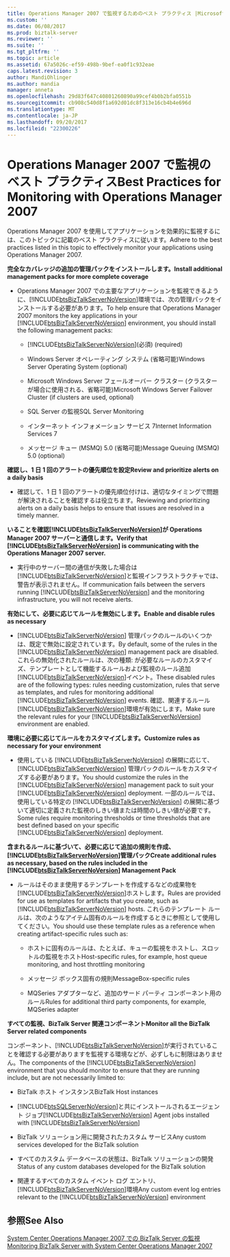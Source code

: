 ```yaml
---
title: Operations Manager 2007 で監視するためのベスト プラクティス |Microsoft ドキュメント
ms.custom: ''
ms.date: 06/08/2017
ms.prod: biztalk-server
ms.reviewer: ''
ms.suite: ''
ms.tgt_pltfrm: ''
ms.topic: article
ms.assetid: 67a5026c-ef59-498b-9bef-ea0f1c932eae
caps.latest.revision: 3
author: MandiOhlinger
ms.author: mandia
manager: anneta
ms.openlocfilehash: 29d83f647c40801260890a99cef4b0b2bfa0551b
ms.sourcegitcommit: cb908c540d8f1a692d01dc8f313e16cb4b4e696d
ms.translationtype: MT
ms.contentlocale: ja-JP
ms.lasthandoff: 09/20/2017
ms.locfileid: "22300226"
---
```

# <a name="best-practices-for-monitoring-with-operations-manager-2007"></a><span data-ttu-id="08698-102">Operations Manager 2007 で監視のベスト プラクティス</span><span class="sxs-lookup"><span data-stu-id="08698-102">Best Practices for Monitoring with Operations Manager 2007</span></span>
<span data-ttu-id="08698-103">Operations Manager 2007 を使用してアプリケーションを効果的に監視するには、このトピックに記載のベスト プラクティスに従います。</span><span class="sxs-lookup"><span data-stu-id="08698-103">Adhere to the best practices listed in this topic to effectively monitor your applications using Operations Manager 2007.</span></span>  
  
 <span data-ttu-id="08698-104">**完全なカバレッジの追加の管理パックをインストールします。**</span><span class="sxs-lookup"><span data-stu-id="08698-104">**Install additional management packs for more complete coverage**</span></span>  
  
-   <span data-ttu-id="08698-105">Operations Manager 2007 での主要なアプリケーションを監視できるように、[!INCLUDE[btsBizTalkServerNoVersion](../includes/btsbiztalkservernoversion-md.md)]環境では、次の管理パックをインストールする必要があります。</span><span class="sxs-lookup"><span data-stu-id="08698-105">To help ensure that Operations Manager 2007 monitors the key applications in your [!INCLUDE[btsBizTalkServerNoVersion](../includes/btsbiztalkservernoversion-md.md)] environment, you should install the following management packs:</span></span>  
  
    -   [!INCLUDE[btsBizTalkServerNoVersion](../includes/btsbiztalkservernoversion-md.md)]<span data-ttu-id="08698-106">(必須)</span><span class="sxs-lookup"><span data-stu-id="08698-106"> (required)</span></span>  
  
    -   <span data-ttu-id="08698-107">Windows Server オペレーティング システム (省略可能)</span><span class="sxs-lookup"><span data-stu-id="08698-107">Windows Server Operating System (optional)</span></span>  
  
    -   <span data-ttu-id="08698-108">Microsoft Windows Server フェールオーバー クラスター (クラスターが場合に使用される、省略可能)</span><span class="sxs-lookup"><span data-stu-id="08698-108">Microsoft Windows Server Failover Cluster (if clusters are used, optional)</span></span>  
  
    -   <span data-ttu-id="08698-109">SQL Server の監視</span><span class="sxs-lookup"><span data-stu-id="08698-109">SQL Server Monitoring</span></span>  
  
    -   <span data-ttu-id="08698-110">インターネット インフォメーション サービス 7</span><span class="sxs-lookup"><span data-stu-id="08698-110">Internet Information Services 7</span></span>  
  
    -   <span data-ttu-id="08698-111">メッセージ キュー (MSMQ) 5.0 (省略可能)</span><span class="sxs-lookup"><span data-stu-id="08698-111">Message Queuing (MSMQ) 5.0 (optional)</span></span>  
  
 <span data-ttu-id="08698-112">**確認し、1 日 1 回のアラートの優先順位を設定**</span><span class="sxs-lookup"><span data-stu-id="08698-112">**Review and prioritize alerts on a daily basis**</span></span>  
  
-   <span data-ttu-id="08698-113">確認して、1 日 1 回のアラートの優先順位付けは、適切なタイミングで問題が解決されることを確認するは役立ちます。</span><span class="sxs-lookup"><span data-stu-id="08698-113">Reviewing and prioritizing alerts on a daily basis helps to ensure that issues are resolved in a timely manner.</span></span>  
  
 <span data-ttu-id="08698-114">**いることを確認[!INCLUDE[btsBizTalkServerNoVersion](../includes/btsbiztalkservernoversion-md.md)]が Operations Manager 2007 サーバーと通信します。**</span><span class="sxs-lookup"><span data-stu-id="08698-114">**Verify that [!INCLUDE[btsBizTalkServerNoVersion](../includes/btsbiztalkservernoversion-md.md)] is communicating with the Operations Manager 2007 server.**</span></span>  
  
-   <span data-ttu-id="08698-115">実行中のサーバー間の通信が失敗した場合は[!INCLUDE[btsBizTalkServerNoVersion](../includes/btsbiztalkservernoversion-md.md)]と監視インフラストラクチャでは、警告が表示されません。</span><span class="sxs-lookup"><span data-stu-id="08698-115">If communication fails between the servers running [!INCLUDE[btsBizTalkServerNoVersion](../includes/btsbiztalkservernoversion-md.md)] and the monitoring infrastructure, you will not receive alerts.</span></span>  
  
 <span data-ttu-id="08698-116">**有効にして、必要に応じてルールを無効にします。**</span><span class="sxs-lookup"><span data-stu-id="08698-116">**Enable and disable rules as necessary**</span></span>  
  
-   <span data-ttu-id="08698-117">[!INCLUDE[btsBizTalkServerNoVersion](../includes/btsbiztalkservernoversion-md.md)] 管理パックのルールのいくつかは、既定で無効に設定されています。</span><span class="sxs-lookup"><span data-stu-id="08698-117">By default, some of the rules in the [!INCLUDE[btsBizTalkServerNoVersion](../includes/btsbiztalkservernoversion-md.md)] management pack are disabled.</span></span> <span data-ttu-id="08698-118">これらの無効化されたルールは、次の種類: が必要なルールのカスタマイズ、テンプレートとして機能するルールおよび監視のルール追加[!INCLUDE[btsBizTalkServerNoVersion](../includes/btsbiztalkservernoversion-md.md)]イベント。</span><span class="sxs-lookup"><span data-stu-id="08698-118">These disabled rules are of the following types: rules needing customization, rules that serve as templates, and rules for monitoring additional [!INCLUDE[btsBizTalkServerNoVersion](../includes/btsbiztalkservernoversion-md.md)] events.</span></span> <span data-ttu-id="08698-119">確認、関連するルール[!INCLUDE[btsBizTalkServerNoVersion](../includes/btsbiztalkservernoversion-md.md)]環境が有効にします。</span><span class="sxs-lookup"><span data-stu-id="08698-119">Make sure the relevant rules for your [!INCLUDE[btsBizTalkServerNoVersion](../includes/btsbiztalkservernoversion-md.md)] environment are enabled.</span></span>  
  
 <span data-ttu-id="08698-120">**環境に必要に応じてルールをカスタマイズします。**</span><span class="sxs-lookup"><span data-stu-id="08698-120">**Customize rules as necessary for your environment**</span></span>  
  
-   <span data-ttu-id="08698-121">使用している [!INCLUDE[btsBizTalkServerNoVersion](../includes/btsbiztalkservernoversion-md.md)] の展開に応じて、[!INCLUDE[btsBizTalkServerNoVersion](../includes/btsbiztalkservernoversion-md.md)] 管理パックのルールをカスタマイズする必要があります。</span><span class="sxs-lookup"><span data-stu-id="08698-121">You should customize the rules in the [!INCLUDE[btsBizTalkServerNoVersion](../includes/btsbiztalkservernoversion-md.md)] management pack to suit your [!INCLUDE[btsBizTalkServerNoVersion](../includes/btsbiztalkservernoversion-md.md)] deployment.</span></span> <span data-ttu-id="08698-122">一部のルールでは、使用している特定の [!INCLUDE[btsBizTalkServerNoVersion](../includes/btsbiztalkservernoversion-md.md)] の展開に基づいて適切に定義された監視のしきい値または時間のしきい値が必要です。</span><span class="sxs-lookup"><span data-stu-id="08698-122">Some rules require monitoring thresholds or time thresholds that are best defined based on your specific [!INCLUDE[btsBizTalkServerNoVersion](../includes/btsbiztalkservernoversion-md.md)] deployment.</span></span>  
  
 <span data-ttu-id="08698-123">**含まれるルールに基づいて、必要に応じて追加の規則を作成、[!INCLUDE[btsBizTalkServerNoVersion](../includes/btsbiztalkservernoversion-md.md)]管理パック**</span><span class="sxs-lookup"><span data-stu-id="08698-123">**Create additional rules as necessary, based on the rules included in the [!INCLUDE[btsBizTalkServerNoVersion](../includes/btsbiztalkservernoversion-md.md)] Management Pack**</span></span>  
  
-   <span data-ttu-id="08698-124">ルールはそのまま使用するテンプレートを作成するなどの成果物を[!INCLUDE[btsBizTalkServerNoVersion](../includes/btsbiztalkservernoversion-md.md)]ホストします。</span><span class="sxs-lookup"><span data-stu-id="08698-124">Rules are provided for use as templates for artifacts that you create, such as [!INCLUDE[btsBizTalkServerNoVersion](../includes/btsbiztalkservernoversion-md.md)] hosts.</span></span> <span data-ttu-id="08698-125">これらのテンプレート ルールは、次のようなアイテム固有のルールを作成するときに参照として使用してください。</span><span class="sxs-lookup"><span data-stu-id="08698-125">You should use these template rules as a reference when creating artifact-specific rules such as:</span></span>  
  
    -   <span data-ttu-id="08698-126">ホストに固有のルールは、たとえば、キューの監視をホストし、スロットルの監視をホスト</span><span class="sxs-lookup"><span data-stu-id="08698-126">Host-specific rules, for example, host queue monitoring, and host throttling monitoring</span></span>  
  
    -   <span data-ttu-id="08698-127">メッセージ ボックス固有の規則</span><span class="sxs-lookup"><span data-stu-id="08698-127">MessageBox-specific rules</span></span>  
  
    -   <span data-ttu-id="08698-128">MQSeries アダプターなど、追加のサード パーティ コンポーネント用のルール</span><span class="sxs-lookup"><span data-stu-id="08698-128">Rules for additional third party components, for example, MQSeries adapter</span></span>  
  
 <span data-ttu-id="08698-129">**すべての監視、BizTalk Server 関連コンポーネント**</span><span class="sxs-lookup"><span data-stu-id="08698-129">**Monitor all the BizTalk Server related components**</span></span>  
  
 <span data-ttu-id="08698-130">コンポーネント、[!INCLUDE[btsBizTalkServerNoVersion](../includes/btsbiztalkservernoversion-md.md)]が実行されていることを確認する必要がありますを監視する環境などが、必ずしもに制限はありません。</span><span class="sxs-lookup"><span data-stu-id="08698-130">The components of the [!INCLUDE[btsBizTalkServerNoVersion](../includes/btsbiztalkservernoversion-md.md)] environment that you should monitor to ensure that they are running include, but are not necessarily limited to:</span></span>  
  
-   <span data-ttu-id="08698-131">BizTalk ホスト インスタンス</span><span class="sxs-lookup"><span data-stu-id="08698-131">BizTalk Host instances</span></span>  
  
-   [!INCLUDE[btsSQLServerNoVersion](../includes/btssqlservernoversion-md.md)]<span data-ttu-id="08698-132">と共にインストールされるエージェント ジョブ[!INCLUDE[btsBizTalkServerNoVersion](../includes/btsbiztalkservernoversion-md.md)]</span><span class="sxs-lookup"><span data-stu-id="08698-132"> Agent jobs installed with [!INCLUDE[btsBizTalkServerNoVersion](../includes/btsbiztalkservernoversion-md.md)]</span></span>  
  
-   <span data-ttu-id="08698-133">BizTalk ソリューション用に開発されたカスタム サービス</span><span class="sxs-lookup"><span data-stu-id="08698-133">Any custom services developed for the BizTalk solution</span></span>  
  
-   <span data-ttu-id="08698-134">すべてのカスタム データベースの状態は、BizTalk ソリューションの開発</span><span class="sxs-lookup"><span data-stu-id="08698-134">Status of any custom databases developed for the BizTalk solution</span></span>  
  
-   <span data-ttu-id="08698-135">関連するすべてのカスタム イベント ログ エントリ、[!INCLUDE[btsBizTalkServerNoVersion](../includes/btsbiztalkservernoversion-md.md)]環境</span><span class="sxs-lookup"><span data-stu-id="08698-135">Any custom event log entries relevant to the [!INCLUDE[btsBizTalkServerNoVersion](../includes/btsbiztalkservernoversion-md.md)] environment</span></span>  
  
## <a name="see-also"></a><span data-ttu-id="08698-136">参照</span><span class="sxs-lookup"><span data-stu-id="08698-136">See Also</span></span>  
 [<span data-ttu-id="08698-137">System Center Operations Manager 2007 での BizTalk Server の監視</span><span class="sxs-lookup"><span data-stu-id="08698-137">Monitoring BizTalk Server with System Center Operations Manager 2007</span></span>](../technical-guides/monitoring-biztalk-server-with-system-center-operations-manager-2007.md)